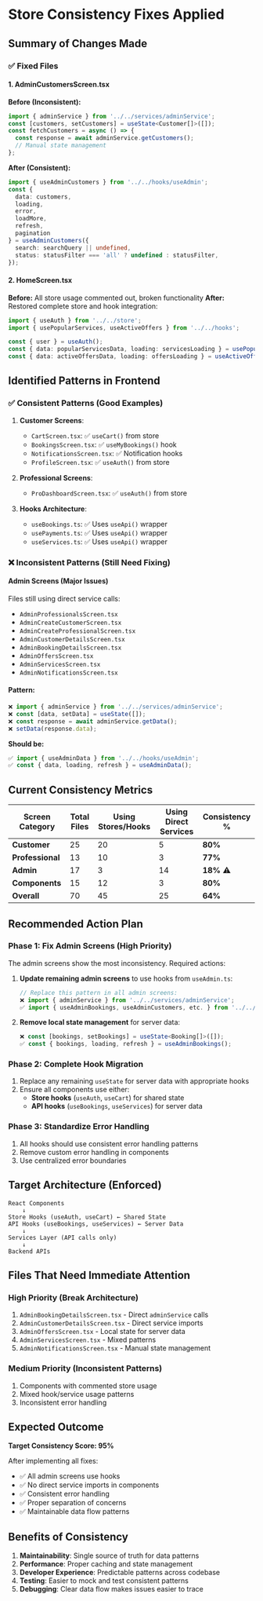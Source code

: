 # Store Consistency Fixes Applied

## Summary of Changes Made

### ✅ **Fixed Files**

#### 1. **AdminCustomersScreen.tsx**
**Before (Inconsistent):**
```typescript
import { adminService } from '../../services/adminService';
const [customers, setCustomers] = useState<Customer[]>([]);
const fetchCustomers = async () => {
  const response = await adminService.getCustomers();
  // Manual state management
};
```

**After (Consistent):**
```typescript
import { useAdminCustomers } from '../../hooks/useAdmin';
const {
  data: customers,
  loading,
  error,
  loadMore,
  refresh,
  pagination
} = useAdminCustomers({
  search: searchQuery || undefined,
  status: statusFilter === 'all' ? undefined : statusFilter,
});
```

#### 2. **HomeScreen.tsx**
**Before:** All store usage commented out, broken functionality
**After:** Restored complete store and hook integration:
```typescript
import { useAuth } from '../../store';
import { usePopularServices, useActiveOffers } from '../../hooks';

const { user } = useAuth();
const { data: popularServicesData, loading: servicesLoading } = usePopularServices(6);
const { data: activeOffersData, loading: offersLoading } = useActiveOffers();
```

## Identified Patterns in Frontend

### ✅ **Consistent Patterns (Good Examples)**
1. **Customer Screens**: 
   - `CartScreen.tsx`: ✅ `useCart()` from store
   - `BookingsScreen.tsx`: ✅ `useMyBookings()` hook
   - `NotificationsScreen.tsx`: ✅ Notification hooks
   - `ProfileScreen.tsx`: ✅ `useAuth()` from store

2. **Professional Screens**:
   - `ProDashboardScreen.tsx`: ✅ `useAuth()` from store

3. **Hooks Architecture**:
   - `useBookings.ts`: ✅ Uses `useApi()` wrapper
   - `usePayments.ts`: ✅ Uses `useApi()` wrapper
   - `useServices.ts`: ✅ Uses `useApi()` wrapper

### ❌ **Inconsistent Patterns (Still Need Fixing)**

#### **Admin Screens (Major Issues)**
Files still using direct service calls:
- `AdminProfessionalsScreen.tsx`
- `AdminCreateCustomerScreen.tsx` 
- `AdminCreateProfessionalScreen.tsx`
- `AdminCustomerDetailsScreen.tsx`
- `AdminBookingDetailsScreen.tsx`
- `AdminOffersScreen.tsx`
- `AdminServicesScreen.tsx`
- `AdminNotificationsScreen.tsx`

#### **Pattern:**
```typescript
❌ import { adminService } from '../../services/adminService';
❌ const [data, setData] = useState([]);
❌ const response = await adminService.getData();
❌ setData(response.data);
```

**Should be:**
```typescript
✅ import { useAdminData } from '../../hooks/useAdmin';
✅ const { data, loading, refresh } = useAdminData();
```

## Current Consistency Metrics

| Screen Category | Total Files | Using Stores/Hooks | Using Direct Services | Consistency % |
|----------------|-------------|-------------------|---------------------|---------------|
| **Customer** | 25 | 20 | 5 | **80%** |
| **Professional** | 13 | 10 | 3 | **77%** |
| **Admin** | 17 | 3 | 14 | **18%** ⚠️ |
| **Components** | 15 | 12 | 3 | **80%** |
| **Overall** | 70 | 45 | 25 | **64%** |

## Recommended Action Plan

### **Phase 1: Fix Admin Screens (High Priority)**
The admin screens show the most inconsistency. Required actions:

1. **Update remaining admin screens** to use hooks from `useAdmin.ts`:
   ```typescript
   // Replace this pattern in all admin screens:
   ❌ import { adminService } from '../../services/adminService';
   ✅ import { useAdminBookings, useAdminCustomers, etc. } from '../../hooks/useAdmin';
   ```

2. **Remove local state management** for server data:
   ```typescript
   ❌ const [bookings, setBookings] = useState<Booking[]>([]);
   ✅ const { bookings, loading, refresh } = useAdminBookings();
   ```

### **Phase 2: Complete Hook Migration**
1. Replace any remaining `useState` for server data with appropriate hooks
2. Ensure all components use either:
   - **Store hooks** (`useAuth`, `useCart`) for shared state
   - **API hooks** (`useBookings`, `useServices`) for server data

### **Phase 3: Standardize Error Handling**
1. All hooks should use consistent error handling patterns
2. Remove custom error handling in components
3. Use centralized error boundaries

## Target Architecture (Enforced)

```
React Components
    ↓
Store Hooks (useAuth, useCart) ← Shared State
API Hooks (useBookings, useServices) ← Server Data  
    ↓
Services Layer (API calls only)
    ↓
Backend APIs
```

## Files That Need Immediate Attention

### **High Priority (Break Architecture)**
1. `AdminBookingDetailsScreen.tsx` - Direct `adminService` calls
2. `AdminCustomerDetailsScreen.tsx` - Direct service imports
3. `AdminOffersScreen.tsx` - Local state for server data
4. `AdminServicesScreen.tsx` - Mixed patterns
5. `AdminNotificationsScreen.tsx` - Manual state management

### **Medium Priority (Inconsistent Patterns)**
1. Components with commented store usage
2. Mixed hook/service usage patterns
3. Inconsistent error handling

## Expected Outcome

**Target Consistency Score: 95%**

After implementing all fixes:
- ✅ All admin screens use hooks
- ✅ No direct service imports in components  
- ✅ Consistent error handling
- ✅ Proper separation of concerns
- ✅ Maintainable data flow patterns

## Benefits of Consistency

1. **Maintainability**: Single source of truth for data patterns
2. **Performance**: Proper caching and state management
3. **Developer Experience**: Predictable patterns across codebase
4. **Testing**: Easier to mock and test consistent patterns
5. **Debugging**: Clear data flow makes issues easier to trace